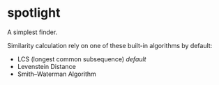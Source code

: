 spotlight
=========

A simplest finder.

Similarity calculation rely on one of these built-in algorithms by default:

- LCS (longest common subsequence) *default*
- Levenstein Distance
- Smith–Waterman Algorithm
